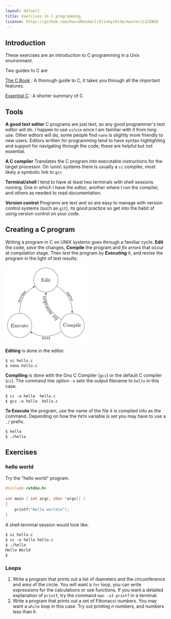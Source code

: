 ```yaml
---
layout: default
title: Exercises in C programming
license: https://github.com/DavidKendall/blinky/blob/master/LICENSE
---
```


## Introduction
These exercises are an introduction to C programming in a Unix environment.

Two guides to C are

[The C Book](assets/ra/thecbook.pdf)
: A thorough guide to C, it takes you through all the important features.

[Essential C](assets/ra/EssentialC.pdf)
: A shorter summary of C

## Tools

__A good text editor__
C programs are just text, so any good programmer's text editor will do.  I
happen to use `vi`/`vim` since I am familiar with it from long use.
Other editors will do, some people find `nano` is slightly more friendly
to new users.  Editors written for programming tend to have syntax
highlighting and support for navigating through the code, these are helpful
but not essential.

__A C compiler__
Translates the C program into executable instructions
for the target processor.  On \unix\ systems there is usually a `cc`
compiler, most likely a symbolic link to `gcc`

__Terminal/shell__
I tend to have at least two terminals with shell
sessions running.  One in which I have the editor, another where I run the
compiler, and others as needed to read documentation.

__Version control__
Programs are text and so are easy to manage with version control systems (such
as `git`), its good practice so get into the habit of using version
control on your code.

## Creating a C program
Writing a program in C on UNIX systems goes through a familiar cycle.
__Edit__ the code, _save_ the changes, __Compile__ the program
and _fix errors_ that occur at compilation stage.  Then _test_ the
program by __Executing__ it, and revise the program in the light of test
results.

![C-cycle](assets/images/L02-F01.png)

__Editing__ is done in the editor.
```shell-session
$ vi hello.c
$ nano hello.c
```

__Compiling__ is done with the Gnu C Compiler (`gcc`) or
the default C compiler (`cc`).  The command line option `-o` sets the
output filename to `hello` in this case.
```shell-session
$ cc -o hello  hello.c
$ gcc -o hello  hello.c
```

__To Execute__ the program, use the name of the file it is compiled
into as the command.  Depending on how the `PATH` variable is set you may
have to use a `./` prefix.
```shell-session
$ hello
$ ./hello
```

## Exercises

### hello world
  Try the "hello world" program.
```c
#include <stdio.h>

int main ( int argc, char *argv[] )
{
	printf("Hello world\n");
}
```
A shell terminal session would look like.
```shell-session
$ vi hello.c
$ cc -o hello hello.c
$ ./hello
Hello World
$
```

### Loops
1. Write a program that prints out a list of diameters and the circumference
   and area of the circle.  You will want a `for` loop, you can write
   expressions for the calculations or use functions.  If you want  a detailed
   explanation of `printf`, try the command `man -s3 printf` in a terminal.
2. Write a program that prints out a set of Fibonacci numbers.  You may want a
   `while` loop in this case.  Try out printing _n_ numbers, and numbers less
   than _h_.

